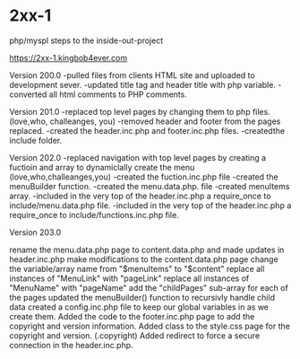 # 2xx-1
php/myspl steps to the inside-out-project

https://2xx-1.kingbob4ever.com

Version 200.0
-pulled files from clients HTML site and uploaded to development sever.
-updated title tag and header title with php variable.
-converted all html comments to PHP comments.

Version 201.0
-replaced top level pages by changing them to php files. (love,who, challeanges, you)
-removed header and footer from the pages replaced.
-created the header.inc.php and footer.inc.php files.
-createdthe include folder. 

Version 202.0
-replaced navigation with top level pages by creating a fuctioin and array to dynamiclally create the menu (love,who,challeanges,you)
-created the fuction.inc.php file
	-created the menuBuilder function.
-created the menu.data.php. file
	-created menuItems array.
-included in the very top of the header.inc.php a require_once to include/menu.data.php file.
-included in the very top of the header.inc.php a require_once to include/functions.inc.php file.

Version 203.0

rename the menu.data.php page to content.data.php and made updates in header.inc.php
make modifications to the content.data.php page
change the variable/array name from "$menuItems" to "$content"
replace all instances of "MenuLink" with "pageLink"
replace all instances of "MenuName" with "pageName"
add the "childPages" sub-array for each of the pages
updated the menuBuilder() function to recursivly handle child data
created a config.inc.php file to keep our global variables in as we create them.
Added the code to the footer.inc.php page to add the copyright and version information.
Added class to the style.css page for the copyright and version. (.copyright)
Added redirect to force a secure connection in the header.inc.php.